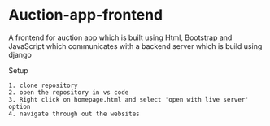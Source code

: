 # Auction-app-frontend
A frontend for auction app which is built using Html, Bootstrap and JavaScript which communicates with a backend server which is build using django


Setup

```
1. clone repository
2. open the repository in vs code
3. Right click on homepage.html and select 'open with live server' option
4. navigate through out the websites
```
